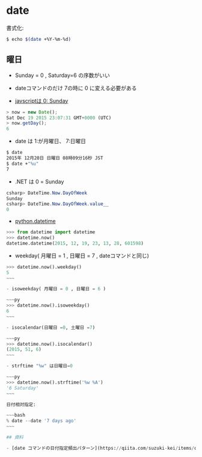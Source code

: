 # date

書式化:

~~~bash
$ echo $(date +%Y-%m-%d)
~~~




## 曜日

- Sunday = 0 , Saturday=6 の序数がいい
- dateコマンドのだけ 7の時に 0 に変える必要がある

- [javscriptは 0: Sunday](http://www.w3schools.com/jsref/jsref_getday.asp)

~~~js
> now = new Date();
Sat Dec 19 2015 23:07:31 GMT+0000 (UTC)
> now.getDay();
6
~~~

- date は 1:が月曜日、 7:日曜日

~~~bash
$ date
2015年 12月20日 日曜日 08時09分16秒 JST
$ date +"%u"
7
~~~


- .NET は 0 = Sunday

~~~csharp
csharp> DateTime.Now.DayOfWeek
Sunday
csharp> DateTime.Now.DayOfWeek.value__
0
~~~

- [python.datetime](http://docs.python.jp/2/library/datetime.html)

~~~py
>>> from datetime import datetime
>>> datetime.now()
datetime.datetime(2015, 12, 19, 23, 13, 28, 601598)
~~~~

- weekday( 月曜日 = 1 , 日曜日 = 7 , dateコマンドと同じ)

~~~~py
>>> datetime.now().weekday()
5
~~~

- isoweekday( 月曜日 = 0 , 日曜日 = 6 )

~~~py
>>> datetime.now().isoweekday()
6
~~~

- isocalendar(日曜日 =0, 土曜日 =7)

~~~py
>>> datetime.now().isocalendar()
(2015, 51, 6)
~~~

- strftime "%w" は日曜日=0

~~~py
>>> datetime.now().strftime('%w %A')
'6 Saturday'
~~~

日付相対指定:

~~~bash
% date --date '7 days ago'
~~~

## 資料

- [date コマンドの日付指定頻出パターン](https://qiita.com/suzuki-kei/items/cb0a78a655fef37cb59d)
